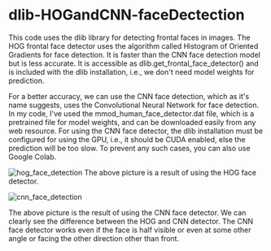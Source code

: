 # dlib-HOGandCNN-faceDectection
This code uses the dlib library for detecting frontal faces in images.
The HOG frontal face detector uses the algorithm called Histogram of Oriented Gradients for face detection. It is faster than the CNN face detection model but is less accurate.
It is accessible as dlib.get_frontal_face_detector() and is included with the dlib installation, i.e., we don't need model weights for prediction.

For a better accuracy, we can use the CNN face detection, which as it's name suggests, uses the Convolutional Neural Network for face detection.
In my code, I've used the mmod_human_face_detector.dat file, which is a pretrained file for model weights, and can be downloaded easily from any web resource.
For using the CNN face detector, the dlib installation must be configured for using the GPU, i.e., it should be CUDA enabled, else the prediction will be too slow.
To prevent any such cases, you can also use Google Colab.

![hog_face_detection](https://user-images.githubusercontent.com/63373905/125340559-38940880-e370-11eb-9b47-dff4510a7f8f.png)
The above picture is a result of using the HOG face detector.


![cnn_face_detection](https://user-images.githubusercontent.com/63373905/125340663-5d887b80-e370-11eb-8b43-83492431b981.png)

The above picture is the result of using the CNN face detector. We can clearly see the difference between the HOG and CNN detector. The CNN face detector works even if the
face is half visible or even at some other angle or facing the other direction other than front.
